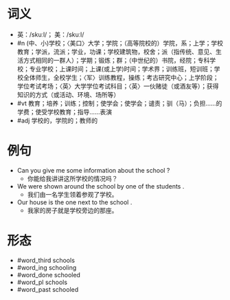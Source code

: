 # 词义
- 英：/skuːl/； 美：/skuːl/
- #n (中、小)学校；〈美口〉大学；学院；（高等院校的）学院，系；上学；学校教育；学派，流派；学业，功课；学校建筑物，校舍；派（指传统、意见、生活方式相同的一群人）；学期；锻炼；群；（中世纪的）书院，经院；专科学校；专业学校；上课时间；上课(或上学)时间；学术界；训练班，短训班；学校全体师生，全校学生；〈军〉训练教程，操练；考古研究中心；上学阶段；学位考试考场；〈英〉大学学位考试科目；〈英〉一伙赌徒（或酒友等）；获得知识的方式（或活动、环境、场所等）
- #vt 教育；培养；训练；控制；使学会；使学会；谴责；驯（马）；负担……的学费；使受学校教育；指导……表演
- #adj 学校的，学院的；教师的
# 例句
- Can you give me some information about the school ?
	- 你能给我讲讲这所学校的情况吗？
- We were shown around the school by one of the students .
	- 我们由一名学生领着参观了学校。
- Our house is the one next to the school .
	- 我家的房子就是学校旁边的那座。
# 形态
- #word_third schools
- #word_ing schooling
- #word_done schooled
- #word_pl schools
- #word_past schooled
